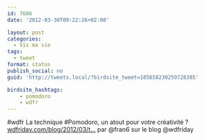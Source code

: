 ```yaml
---
id: 7606
date: '2012-03-30T09:22:26+02:00'

layout: post
categories:
  - Vis ma vie
tags:
  - tweet
format: status
publish_social: no
guid: 'http://tweets.local/?birdsite_tweet=185658230259728385'

birdsite_hashtags:
    - pomodoro
    - wdfr
---
```


\#wdfr La technique #Pomodoro, un atout pour votre créativité ? [wdfriday.com/blog/2012/03/t…](http://wdfriday.com/blog/2012/03/technique-pomodoro-atout-pour-votre-creativite/) par @fran6 sur le blog @wdfriday